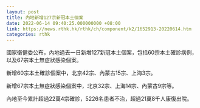 ```yaml
---
layout: post
title: 內地新增127宗新冠本土個案
date: 2022-06-14 09:40:25.000000000 +08:00
link: https://news.rthk.hk/rthk/ch/component/k2/1652913-20220614.htm
categories: rthk
---
```


國家衛健委公布，內地過去一日新增127新冠本土個案，包括60宗本土確診病例，以及67宗本土無症狀感染個案。

新增60宗本土確診個案中，北京42宗、內蒙古15宗、上海3宗。

新增67宗本土無症狀感染個案中，北京32宗、上海14宗、內蒙古9宗等。

內地至今累計超過22萬4宗確診，5226名患者不治，超過21萬8千人康復出院。
